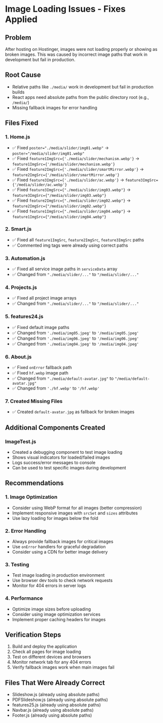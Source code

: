 # Image Loading Issues - Fixes Applied

## Problem
After hosting on Hostinger, images were not loading properly or showing as broken images. This was caused by incorrect image paths that work in development but fail in production.

## Root Cause
- Relative paths like `./media/` work in development but fail in production builds
- React apps need absolute paths from the public directory root (e.g., `/media/`)
- Missing fallback images for error handling

## Files Fixed

### 1. Home.js
- ✅ Fixed `poster="./media/slider/img01.webp"` → `poster="/media/slider/img01.webp"`
- ✅ Fixed `feature1ImgSrc={'./media/slider/mechanism.webp'}` → `feature1ImgSrc={'/media/slider/mechanism.webp'}`
- ✅ Fixed `feature2ImgSrc={'./media/slider/smartMirror.webp'}` → `feature2ImgSrc={'/media/slider/smartMirror.webp'}`
- ✅ Fixed `feature3ImgSrc={'./media/slider/ac.webp'}` → `feature3ImgSrc={'/media/slider/ac.webp'}`
- ✅ Fixed `feature3ImgSrc={"./media/slider/img03.webp"}` → `feature3ImgSrc={"/media/slider/img03.webp"}`
- ✅ Fixed `feature2ImgSrc={"./media/slider/img02.webp"}` → `feature2ImgSrc={"/media/slider/img02.webp"}`
- ✅ Fixed `feature1ImgSrc={"./media/slider/img04.webp"}` → `feature1ImgSrc={"/media/slider/img04.webp"}`

### 2. Smart.js
- ✅ Fixed all `feature1ImgSrc`, `feature2ImgSrc`, `feature3ImgSrc` paths
- ✅ Commented img tags were already using correct paths

### 3. Automation.js
- ✅ Fixed all service image paths in `serviceData` array
- ✅ Changed from `"./media/slider/..."` to `"/media/slider/..."`

### 4. Projects.js
- ✅ Fixed all project image arrays
- ✅ Changed from `"./media/slider/..."` to `"/media/slider/..."`

### 5. features24.js
- ✅ Fixed default image paths
- ✅ Changed from `'./media/img05.jpeg'` to `'/media/img05.jpeg'`
- ✅ Changed from `'./media/img06.jpeg'` to `'/media/img06.jpeg'`
- ✅ Changed from `'./media/img04.jpeg'` to `'/media/img04.jpeg'`

### 6. About.js
- ✅ Fixed `onError` fallback path
- ✅ Fixed `hf.webp` image path
- ✅ Changed from `"./media/default-avatar.jpg"` to `"/media/default-avatar.jpg"`
- ✅ Changed from `'./hf.webp'` to `'/hf.webp'`

### 7. Created Missing Files
- ✅ Created `default-avatar.jpg` as fallback for broken images

## Additional Components Created

### ImageTest.js
- Created a debugging component to test image loading
- Shows visual indicators for loaded/failed images
- Logs success/error messages to console
- Can be used to test specific images during development

## Recommendations

### 1. Image Optimization
- Consider using WebP format for all images (better compression)
- Implement responsive images with `srcSet` and `sizes` attributes
- Use lazy loading for images below the fold

### 2. Error Handling
- Always provide fallback images for critical images
- Use `onError` handlers for graceful degradation
- Consider using a CDN for better image delivery

### 3. Testing
- Test image loading in production environment
- Use browser dev tools to check network requests
- Monitor for 404 errors in server logs

### 4. Performance
- Optimize image sizes before uploading
- Consider using image optimization services
- Implement proper caching headers for images

## Verification Steps
1. Build and deploy the application
2. Check all pages for image loading
3. Test on different devices and browsers
4. Monitor network tab for any 404 errors
5. Verify fallback images work when main images fail

## Files That Were Already Correct
- Slideshow.js (already using absolute paths)
- PDFSlideshow.js (already using absolute paths)
- features25.js (already using absolute paths)
- Navbar.js (already using absolute paths)
- Footer.js (already using absolute paths) 